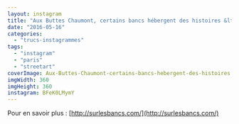 ```yaml
---
layout: instagram
title: "Aux Buttes Chaumont, certains bancs hébergent des histoires &lt;3"
date: "2016-05-16"
categories: 
  - "trucs-instagrammes"
tags: 
  - "instagram"
  - "paris"
  - "streetart"
coverImage: Aux-Buttes-Chaumont-certains-bancs-hebergent-des-histoires.jpg
imgWidth: 360
imgHeight: 360
instagram: BFeK0LMymY
---
```


Pour en savoir plus : [http://surlesbancs.com/](http://surlesbancs.com/)
